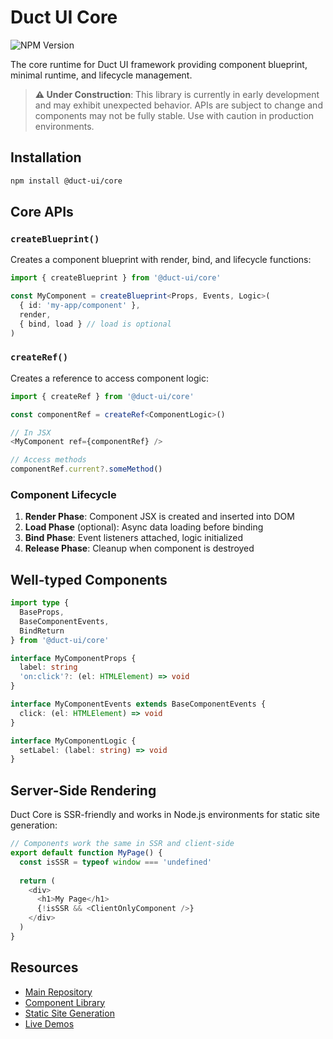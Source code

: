 # Duct UI Core

![NPM Version](https://img.shields.io/npm/v/%40duct-ui%2Fcore)

The core runtime for Duct UI framework providing component blueprint, minimal runtime, and lifecycle management.

> **⚠️ Under Construction**: This library is currently in early development and may exhibit unexpected behavior. APIs are subject to change and components may not be fully stable. Use with caution in production environments.

## Installation

```bash
npm install @duct-ui/core
```

## Core APIs

### `createBlueprint()`
Creates a component blueprint with render, bind, and lifecycle functions:

```typescript
import { createBlueprint } from '@duct-ui/core'

const MyComponent = createBlueprint<Props, Events, Logic>(
  { id: 'my-app/component' },
  render,
  { bind, load } // load is optional
)
```

### `createRef()`
Creates a reference to access component logic:

```typescript
import { createRef } from '@duct-ui/core'

const componentRef = createRef<ComponentLogic>()

// In JSX
<MyComponent ref={componentRef} />

// Access methods
componentRef.current?.someMethod()
```

### Component Lifecycle

1. **Render Phase**: Component JSX is created and inserted into DOM
2. **Load Phase** (optional): Async data loading before binding
3. **Bind Phase**: Event listeners attached, logic initialized
4. **Release Phase**: Cleanup when component is destroyed

## Well-typed Components

```typescript
import type {
  BaseProps,
  BaseComponentEvents,
  BindReturn
} from '@duct-ui/core'

interface MyComponentProps {
  label: string
  'on:click'?: (el: HTMLElement) => void
}

interface MyComponentEvents extends BaseComponentEvents {
  click: (el: HTMLElement) => void
}

interface MyComponentLogic {
  setLabel: (label: string) => void
}
```

## Server-Side Rendering

Duct Core is SSR-friendly and works in Node.js environments for static site generation:

```typescript
// Components work the same in SSR and client-side
export default function MyPage() {
  const isSSR = typeof window === 'undefined'
  
  return (
    <div>
      <h1>My Page</h1>
      {!isSSR && <ClientOnlyComponent />}
    </div>
  )
}
```

## Resources

- [Main Repository](https://github.com/navilan/duct-ui)
- [Component Library](https://www.npmjs.com/package/@duct-ui/components)
- [Static Site Generation](https://www.npmjs.com/package/@duct-ui/cli)
- [Live Demos](https://duct-ui.org)
